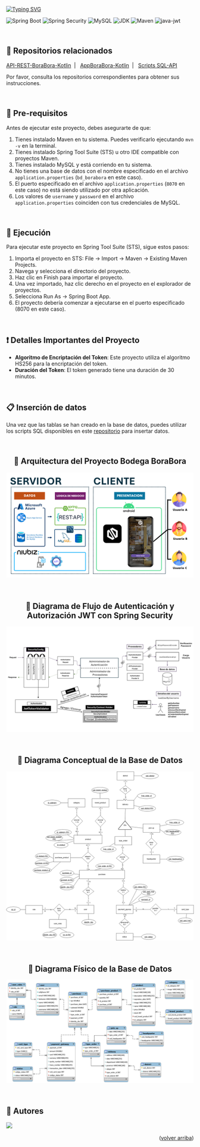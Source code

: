 
<a href="https://git.io/typing-svg"><img src="https://readme-typing-svg.demolab.com?font=Fira+Code&weight=600&size=35&pause=1000&color=F7F7F7&background=FF000000&random=false&width=550&lines=API+REST+-+Bodega+BoraBora;+APP+M%C3%B3vil+-+Kotlin" alt="Typing SVG" /></a>


![Spring Boot](https://img.shields.io/badge/Spring%20Boot-3.1.0-brightgreen)
![Spring Security](https://img.shields.io/badge/Spring%20Security-6-brightgreen)
![MySQL](https://img.shields.io/badge/MySQL-8.0-blue)
![JDK](https://img.shields.io/badge/JDK-17-orange)
![Maven](https://img.shields.io/badge/Maven-3.8.6-red)
![java-jwt](https://img.shields.io/badge/java--jwt-4.2.1-green)

<br>

## 📌 Repositorios relacionados

[API-REST-BoraBora-Kotlin](https://github.com/CarlosAcosta4/apirest-borabora-android-kotlin) &nbsp;| &nbsp; [AppBoraBora-Kotlin](https://github.com/brigittev0/AppBoraMovil) &nbsp;| &nbsp; [Scripts SQL-API](https://github.com/CarlosAcosta4/resources-apis-borabora) &nbsp;

Por favor, consulta los repositorios correspondientes para obtener sus instrucciones.

<br>

## 📑 Pre-requisitos

Antes de ejecutar este proyecto, debes asegurarte de que:

1. Tienes instalado Maven en tu sistema. Puedes verificarlo ejecutando `mvn -v` en la terminal.
2. Tienes instalado Spring Tool Suite (STS) u otro IDE compatible con proyectos Maven.
3. Tienes instalado MySQL y está corriendo en tu sistema.
4. No tienes una base de datos con el nombre especificado en el archivo `application.properties` (`bd_borabora` en este caso).
5. El puerto especificado en el archivo `application.properties` (`8070` en este caso) no está siendo utilizado por otra aplicación.
6. Los valores de `username` y `password` en el archivo `application.properties` coinciden con tus credenciales de MySQL.

<br>

## 🔢 Ejecución

Para ejecutar este proyecto en Spring Tool Suite (STS), sigue estos pasos:

1. Importa el proyecto en STS: File -> Import -> Maven -> Existing Maven Projects.
2. Navega y selecciona el directorio del proyecto.
3. Haz clic en Finish para importar el proyecto.
4. Una vez importado, haz clic derecho en el proyecto en el explorador de proyectos.
5. Selecciona Run As -> Spring Boot App.
6. El proyecto debería comenzar a ejecutarse en el puerto especificado (8070 en este caso).

<br>

## ❗ Detalles Importantes del Proyecto
- **Algoritmo de Encriptación del Token**: Este proyecto utiliza el algoritmo HS256 para la encriptación del token.
- **Duración del Token**: El token generado tiene una duración de 30 minutos.

<br>

## 📋 Inserción de datos
Una vez que las tablas se han creado en la base de datos, puedes utilizar los scripts SQL disponibles en este [repositorio](https://github.com/CarlosAcosta4/resources-apis-borabora) para insertar datos.

<br>

<div align="center">
  
## 🔹 Arquitectura del Proyecto Bodega BoraBora
![Arquitectura](./src/main/img/Arquitectura.png)

<br>

## 🔸 Diagrama de Flujo de Autenticación y Autorización JWT con Spring Security
![DiagramaSecurityJWT](./src/main/img/DiagramaSecurityJWT.png)

<br>

## 🔹 Diagrama Conceptual de la Base de Datos
![Conceptual](./src/main/img/Conceptual.png)

<br>

## 🔸 Diagrama Físico de la Base de Datos
![Fisico](./src/main/img/Fisico.png)
</div>

<br>

## 👥 Autores
<a href="https://github.com/CarlosAcosta4/apirest-borabora-android-kotlin/graphs/contributors">
  <img src="https://contrib.rocks/image?repo=CarlosAcosta4/apirest-borabora-android-kotlin" />
</a>

<p align="right">(<a href="#readme-top">volver arriba</a>)</p>


